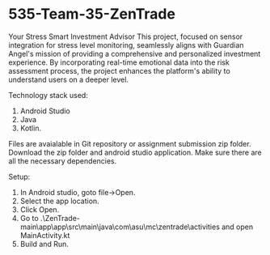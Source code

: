 # 535-Team-35-ZenTrade
Your Stress Smart Investment Advisor
This project, focused on sensor integration for stress level monitoring, seamlessly aligns with Guardian Angel's mission of providing a comprehensive and personalized investment experience. By incorporating real-time emotional data into the risk assessment process, the project enhances the platform's ability to understand users on a deeper level.

Technology stack used:
1. Android Studio
2. Java
3. Kotlin.
   
Files are avaialable in Git repository or assignment submission zip folder.
Download the zip folder and android studio application.
Make sure there are all the necessary dependencies.

Setup:
1. In Android studio, goto file->Open.
2. Select the app location.
3. Click Open.
4. Go to .\ZenTrade-main\app\app\src\main\java\com\asu\mc\zentrade\activities and open MainActivity.kt
5. Build and Run.
